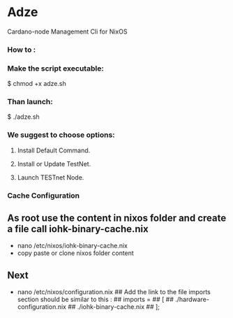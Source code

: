 # Adze
Cardano-node Management Cli for NixOS

### How to :

### Make the script executable: 
$ chmod +x adze.sh

### Than launch:	
$ ./adze.sh

### We suggest to choose options:

1. Install Default Command.

3. Install or Update TestNet.

7. Launch TESTnet Node.

### Cache Configuration

## As root use the content in nixos folder and create a file call iohk-binary-cache.nix 
- nano /etc/nixos/iohk-binary-cache.nix
- copy paste or clone nixos folder content
## Next
- nano /etc/nixos/configuration.nix
        ## Add the link to the file imports section should be similar to this :
          ##     imports =
          ##          [
          ##              ./hardware-configuration.nix
          ##              ./iohk-binary-cache.nix
          ##          ];
